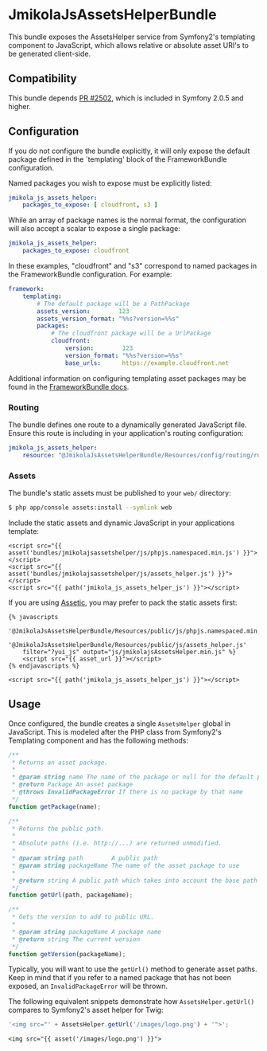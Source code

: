 # JmikolaJsAssetsHelperBundle

This bundle exposes the AssetsHelper service from Symfony2's templating
component to JavaScript,  which allows relative or absolute asset URI's to be
generated client-side.

## Compatibility

This bundle depends [PR #2502][], which is included in Symfony 2.0.5 and higher.

## Configuration

If you do not configure the bundle explicitly, it will only expose the default
package defined in the `templating' block of the FrameworkBundle configuration.

Named packages you wish to expose must be explicitly listed:

```yml
jmikola_js_assets_helper:
    packages_to_expose: [ cloudfront, s3 ]
```

While an array of package names is the normal format, the configuration will
also accept a scalar to expose a single package:

```yml
jmikola_js_assets_helper:
    packages_to_expose: cloudfront
```

In these examples, "cloudfront" and "s3" correspond to named packages in the
FrameworkBundle configuration. For example:

```yml
framework:
    templating:
        # The default package will be a PathPackage
        assets_version:        123
        assets_version_format: "%%s?version=%%s"
        packages:
            # The cloudfront package will be a UrlPackage
            cloudfront:
                version:        123
                version_format: "%%s?version=%%s"
                base_urls:      https://example.cloudfront.net
```

Additional information on configuring templating asset packages may be found in
the [FrameworkBundle docs][].

### Routing

The bundle defines one route to a dynamically generated JavaScript file. Ensure
this route is including in your application's routing configuration: 

```yml
jmikola_js_assets_helper:
    resource: "@JmikolaJsAssetsHelperBundle/Resources/config/routing/routing.xml"
```

### Assets

The bundle's static assets must be published to your `web/` directory:

```bash
$ php app/console assets:install --symlink web
```

Include the static assets and dynamic JavaScript in your applications template:

```jinja
<script src="{{ asset('bundles/jmikolajsassetshelper/js/phpjs.namespaced.min.js') }}"></script>
<script src="{{ asset('bundles/jmikolajsassetshelper/js/assets_helper.js') }}"></script>
<script src="{{ path('jmikola_js_assets_helper_js') }}"></script>
```

If you are using [Assetic][], you may prefer to pack the static assets first:

```jinja
{% javascripts
    '@JmikolaJsAssetsHelperBundle/Resources/public/js/phpjs.namespaced.min.js'
    '@JmikolaJsAssetsHelperBundle/Resources/public/js/assets_helper.js'
    filter="?yui_js" output="js/jmikolajsAssetsHelper.min.js" %}
    <script src="{{ asset_url }}"></script>
{% endjavascripts %}

<script src="{{ path('jmikola_js_assets_helper_js') }}"></script>
```

## Usage

Once configured, the bundle creates a single `AssetsHelper` global in JavaScript.
This is modeled after the PHP class from Symfony2's Templating component and
has the following methods:

```js
/**
 * Returns an asset package.
 *
 * @param string name The name of the package or null for the default package
 * @return Package An asset package
 * @throws InvalidPackageError If there is no package by that name
 */
function getPackage(name);

/**
 * Returns the public path.
 *
 * Absolute paths (i.e. http://...) are returned unmodified.
 *
 * @param string path        A public path
 * @param string packageName The name of the asset package to use
 *
 * @return string A public path which takes into account the base path and URL path
 */
function getUrl(path, packageName);

/**
 * Gets the version to add to public URL.
 *
 * @param string packageName A package name
 * @return string The current version
 */
function getVersion(packageName);
```

Typically, you will want to use the `getUrl()` method to generate asset paths.
Keep in mind that if you refer to a named package that has not been exposed, an
`InvalidPackageError` will be thrown.

The following equivalent snippets demonstrate how `AssetsHelper.getUrl()`
compares to Symfony2's asset helper for Twig: 

```js
'<img src="' + AssetsHelper.getUrl('/images/logo.png') + '">';
```

```jinja
<img src="{{ asset('/images/logo.png') }}">
```

  [PR #2502]: https://github.com/symfony/symfony/pull/2502
  [FrameworkBundle docs]: http://symfony.com/doc/current/reference/configuration/framework.html#templating
  [Assetic]: https://github.com/kriswallsmith/assetic
